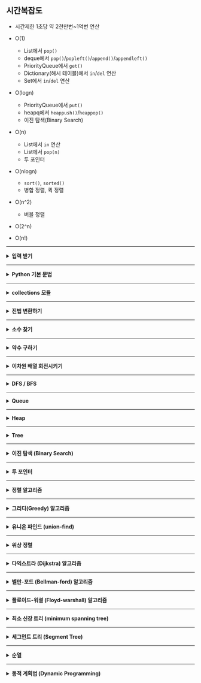 
## 시간복잡도

- 시간제한 1초당 약 2천만번~1억번 연산

  
- O(1)
  - List에서 `pop()`
  - deque에서 `pop()`/`popleft()`/`append()`/`appendleft()`
  - PriorityQueue에서 `get()`
  - Dictionary(해시 테이블)에서 `in`/`del` 연산
  - Set에서 `in`/`del` 연산
- O(logn)
  - PriorityQueue에서 `put()`
  - heapq에서 `heappush()`/`heappop()`
  - 이진 탐색(Binary Search)
- O(n)
  - List에서 `in` 연산
  - List에서 `pop(n)`
  - 투 포인터
- O(nlogn)
  - `sort()`, `sorted()`
  - 병합 정렬, 퀵 정렬
- O(n^2)
  - 버블 정렬
- O(2^n)
- O(n!)


<hr>

<details>
<summary><b> 입력 받기</b></summary>

- 정수 1개<br>
  `num = int(input())` <br>
- 정수 2개 이상<br>
  `num1, num2 = map(int, input().split())` <br>
- 심화 버전<br>

  ```python
  lis = list(map(int, input().split()))  
  # 1 2 3 4 5 -> [1, 2, 3, 4, 5]
  ```
  
  ```python
  lis = list(map(int, input()))
  # 12345 -> [1, 2, 3, 4, 5]
  ```
  
  ```python
  lis = input().split()  
  # a b c d e -> ['a', 'b', 'c', 'd', 'e']
  ```
  
  ```python
  lis = []
  for _ in range(row):  # 행 수
    lis.append(list(map(int, input().split())))
  # 1 2 3
  # 4 5 6
  # ->
  # [[1, 2, 3], [4, 5, 6]]
  ```
  
- 효율적으로 입력 받기<br>
  ```python
  # 여러 줄을 반복해서 입력받아야할 때, input()을 사용하면 시간초과 에러가 발생하므로 sys.stdin.readline()를 사용
  import sys
  data = sys.stdin.readline().rstrip()  # rstrip()은 개행문자를 제거하기 위함
  ```

  ```python
  import sys
  input = sys.stdin.readline
  data = input()
  ```

- +_효율적으로 출력하기_
    - 주의) `print()` 안에 정수를 넣으면 TypeError가 발생하므로 `str()`로 형변환 해줘야함
    ```python
    import sys
    print = sys.stdout.write
    print('내용')
    ```
</details>
<hr>



<details>
<summary><b> Python 기본 문법</b></summary>

- <b>자주 쓰는 함수</b>
    - `리스트.insert(idx, value)`

    - 재귀함수의 최대 호출 횟수 제한 늘리기 (default: 3000)
        ```python
        import sys
        sys.setrecursionlimit(10000)
        ```
      
    - 문자열의 특정 인덱스에서부터 찾기
        - 검색은 특정 인덱스에서부터 하지만, **반환 값은 원본 문자열에서의 인덱스를 반환한다!**
        ```python
        s = 'abcba'
        
        s.find('a')     # 0 ('abcba'의 앞에서부터 검색)
        s.find('a', 1)  # 4 ('bcba'의 앞에서부터 검색)
        s.rfind('a')    # 4 ('abcba'의 뒤에서부터 검색)
        s.rfind('a', 1) # 4 ('bcba'의 뒤에서부터 검색)
        ```
    
    <br>

- <b>Slicing</b>
    - 리스트 슬라이싱 결과 값은 리스트형
    - 실제 범위를 벗어나도 에러가 발생하지 않음!
      ```python
      lis = [2,4,6,8]
      lis[3:10]  # [8]
      ```
<br>

- <b> List Comprehension </b>

  - 기본 사용법
    ```python
    arr = [1,2,3,4,5]
    result = [x for x in arr]  # [1,2,3,4,5]
    ```
  - if문 사용
    ```python
    arr = [1,2,3,4,5]
    result = [x for x in arr if x < 3]  # [1,2]
    ```
  - if ~ else문 사용
    ```python
    arr = [5,3,2,7,1]
    result = ['small' if x < 3 else 'big' for x in arr]  # ['big', 'big', 'small', 'big', 'small']
    ```
    
<br>

- <b>리스트 → 문자열 </b>

  : 문자열이 들어 있는 리스트를 하나의 문자열로 합치기

    `''.join(리스트)`
    
<br>

- <b> 정렬하기 </b>

  - 리스트 정렬
  
    `리스트.sort()` : 리스트에 정렬된 값을 저장<br>
    `sorted(리스트)` : 리스트 값은 변하지 않고, 정렬된 값만 반환
    
    <br>
    
  - 문자열 정렬
  
    `sorted(문자열)` : 문자열 값은 변하지 않고, 정렬된 값만 리스트로 반환<br>
      
    <br>
    
  - `sort()`의 조건 지정하는 방법

      `lis = ["5e", "3a", "1a"]`일 때,
      
      1. 표현식 1개: 해당 표현식을 기준으로 정렬<br>
         `lis.sort(key=lambda x: x[1])    # ['3a', '1a', '5e']`
      
      2) 표현식 2개: 첫 번째 표현식을 우선으로 하고, 첫 번째 표현식이 같을 경우 두 번째 표현식에 따라 정렬<br>
        `lis.sort(key=lambda x: (x[1], x[0]))    # ['1a', '3a', '5e']`
         
<br>

- <b> 문자열이 알파벳/숫자인지 확인 </b>

  - 숫자로만 이루어져 있는지 확인: `문자열.isdecimal()`
    
  - 알파벳으로만 이루어져 있는지 확인: `문자열.isalpha()`
    
  - 숫자+알파벳으로 이루어져 있는지 확인: `문자열.isalnum()`
    
<br>

- <b>XOR 연산</b>
  
  : 값이 0이면 1로, 1이면 0으로 만들기

  - `^` 연산은 int형 변수에만 가능, '0111'과 같은 문자열에는 불가
  
    ```python
    num = 0
    print(num ^ 1)   # 1
    ```
    ```python
    num1 = 7    # 0111 (2진법)
    num2 = 8    # 1000 (2진법)
    print(num1 ^ num2)  # 15 (10진법) == 1111 (2진법)
    ```
    
<br>

- <b>Shift 연산</b>

  : bit를 한칸씩 밀기

    ```python
    num = 8 # 1000 (2진법)
    print(num >> 1) # 4 (10진법) == 0100 (2진법)
    print(num >> 2) # 2 (10진법) == 0010 (2진법)
    ```
  
<br>

- <b>차집합 구하기</b>

    - 코드1. set으로 빼기
        ```python
        lis1 = ['a', 'b', 'b', 'c']
        lis2 = ['b', 'd']
        result = set(lis1) - set(lis2)  
        result = list(result) # ['a', 'c']
        ```
    - 코드2. set의 `difference_update()` 이용
        ```python
        x = {"a", "b", "c"}
        y = {"d", "e", "a"}
        
        x.difference_update(y)
        print(x)    # {'c', 'b'}
        ```

</details><hr>


<details>
<summary><b> collections 모듈</b></summary>

- `defaultdict`
  - default 값을 설정하여 딕셔너리를 생성
  - 어떤 조건을 만족하면 특정 key의 value를 증가시키는 경우 유용하게 사용
    ```python
    dic = collections.defaultdict(int)  # default 값 : 0
    dic['A'] += 1 # 원래대로라면 존재하지 않는 key 값이므로 에러가 발생하지만, {'A': 1}이 됨
    ```

<br>

- `Counter`
  1. 원소의 빈도 세기<br>
     ```python
     from collections import Counter
     
     lis = ['a', 'b', 'b', 'c', 'b']
     
     # 기본 사용법
     Counter(lis)   # Counter({'b': 3, 'a': 1, 'c': 1})
     
     # List(Tuple) 형태로 전체 반환하기
     Counter(lis).most_common()   # [('b', 3), ('a', 1), ('c', 1)]
     
     # List(Tuple) 형태로 빈도 수 상위 k개 반환하기
     Counter(lis).most_common(2)  # [('b', 3), ('a', 1)]
     ```
    
  2. 두 리스트 빼기 (차집합)
      - 코드1) 중복 원소 제거
        ```python
        lis1 = ['a', 'b', 'b', 'c']
        lis2 = ['b', 'd']
        result = set(lis1) - set(lis2)  
        result = list(result) # ['a', 'c']
        ```
      - 코드2) 중복 원소 유지
        ```python
        from collections import Counter
        
        lis1 = ['a', 'b', 'b', 'c']
        lis2 = ['b', 'd']
        result = Counter(lis1) - Counter(lis2)    # Counter({'a': 1, 'b': 1, 'c': 1})
        ```

<br>

- `OrderedDict`
  - 딕셔너리의 입력 순서를 유지
  - Python 3.7 이상부터는 자동으로 입력 순서가 유지되지만, 혹시 모를 상황을 위해 사용하자.
  
    `collections.OrderedDict({'c': 1, 'a': 5, 'b': 4}) # 딕셔너리 형태 유지`
  
<br>

- `deque`
  - pop 연산을 자주 사용해야 할 때, 리스트 대신 deque를 이용하면 속도를 훨씬 높일 수 있다.
  - `append()`, `popleft()`, `pop()`, `appendleft()` 연산의 시간복잡도는 모두 O(1) 
    - _참고: List의 `pop(0)`는 O(n)_
  - `rotate(k)`: k가 양수이면 오른쪽으로 k칸 회전, k가 음수이면 왼쪽으로 k칸 회전

    ```python
    from collections import deque
    
    q = deque([1,3,5])
    
    q.pop() # 맨 뒤 원소 pop
    q.popleft() # 맨 앞 원소 pop, 리스트의 pop(0)과 동일한 역할
    
    q.append(10) # 맨 뒤에 원소를 삽입
    q.appendleft(10) # 맨 앞에 원소를 삽입
    
    q.rotate(1) # 오른쪽으로 한칸씩 이동 (ex: [1,3,5] -> [5,1,3])
    q.rotate(-1) # 왼쪽으로 한칸씩 이동  (ex: [1,3,5] -> [3,5,1])
    ```

</details>
<hr>


<details>
<summary><b> 진법 변환하기 </b></summary>

- n진법 → 10진법 변환: `int(수 문자열, n)`
  
    ```python
    print(int('1000', 2))   # 8
    ```
    
<br>
    
- 10진법 → 2진법 변환: `bin()`

  ```python
  num = 8
  print(bin(num))      # '0b1000'
  print(bin(num)[2:])  # '1000
  ```

</details><hr>


<details>
<summary><b> 소수 찾기 </b></summary>

- 2부터 **제곱근**까지 나누어떨어지는지 확인하기

    ```python
    # 기본 코드
    def isPrime(num):
        for i in range(2, int(num**0.5) + 1):
            if num % i == 0:
                return False
        return True
    ```
    ```python
    # 더 효율적인 코드
    def isPrime(num):
        if num % 2 == 0:
            return False
        for i in range(3, int(num**0.5) + 1, 2):
            if num % i == 0:
                return False
        return True
    ```

- 에라토스테네스의 체
  
    : 주어진 범위의 값들 중 소수를 모두 찾아야할 때, 2부터의 배수들을 모두 제외시키는 방법

    ```python
    # 1부터 100까지의 수 중 소수를 출력하시오.
    
    n = 100
    primes = [True] * (n+1) # [0]는 사용안함
    primes[1] = False   # 1은 False 처리
    
    for i in range(2, int(n**0.5)+1): # 2 ~ √n
        # i의 배수들을 False 처리하기 (i 자신은 X)
        for idx in range(i+i, n+1, i):
            primes[idx] = False
    
    # 소수들을 출력
    for idx in range(1, n+1):
        if primes[idx]:
            print(idx)
    ```


</details><hr>


<details>
<summary><b> 약수 구하기 </b></summary>


  방법1: 해당 값(n)까지의 모든 값을 확인하기 _=> 비효율적_

  방법2: &radic;n까지의 모든 값 i를 확인하는데, 이 때 대응되는 n//i 값도 넣어준다 (제곱수인지 확인하고 넣기)
  ```python
  div_list = []
  for i in range(1, int(n**0.5)+1):
      if n % i == 0:    # i는 n의 약수
          div_list.append(i)
          if n // i != i:   # n//i는 n의 약수
              div_list.append(n//i)
  div_list = sorted(div_list)   # 오름차순 정렬
  ```
  <br>

  - +) 약수의 개수가 홀수인지 짝수인지 구하기
    - 해당 값이 제곱수이면 약수의 개수는 홀수, 제곱수가 아니면 약수의 개수는 짝수
      - 제곱수 판별 : `if int(n**0.5) == n**0.5:`
  
</details><hr>


<details>
<summary><b> 이차원 배열 회전시키기</b></summary>

```python
def rotate(arr):    # arr는 이차원 배열
    row, col = len(arr), len(arr[0])
    rotated_arr = [[0] * row for _ in range(col)]
    for i in range(row):
        for j in range(col):
            rotated_arr[j][row-1-i] = arr[i][j] # 핵심!
    return rotated_arr
```

</details><hr>


<details>
<summary><b> DFS / BFS </b></summary>

  - <b>DFS</b>
    - 깊게 탐색
    - **재귀함수** or Stack을 이용해 구현
    - 시간복잡도: O(V+E)
        - V는 노드 수, E는 간선 수
    
    ```python
    # 재귀함수로 구현
    
    def dfs(node):
        visited[node] = True
        print(node, end=' ')    # 출력
        for adj_node in graph[node]:
            if not visited[adj_node]:
                dfs(graph, adj_node, visited)
    
    n = 5
    graph = [
        [],     # [0]은 사용하지 않음
        [2,3],
        [1,4,5],
        [1],
        [2,5],
        [2,4],
    ]
    visited = [False] * (n+1)   # [0]은 사용하지 않음
    dfs(1)   # 시작 노드: 1
    # 출력 결과: 1 2 4 5 3
    ```

<br>
      
  - <b>BFS</b>
    - 넓게 탐색
    - **Queue**를 이용해 구현
    - 시간복잡도: O(V+E)
        - V는 노드 수, E는 간선 수
    - 최단 경로 찾을 때 자주 사용

    ```python
    from collections import deque
    
    def bfs(start):
        q = deque()
        q.append(start)
        visited[start] = True
    
        while q:
            node = q.popleft()
            print(node, end=' ')    # 출력
            for adj_node in graph[node]:
                if not visited[adj_node]:
                    q.append(adj_node)
                    visited[adj_node] = True
    
    n = 5
    graph = [
        [],     # [0]은 사용하지 않음
        [2,3],
        [1,4,5],
        [1],
        [2,5],
        [2,4],
    ]
    visited = [False] * (n+1)   # [0]은 사용하지 않음
    bfs(1)   # 시작 노드: 1
    # 출력 결과: 1 2 3 4 5
    ```
    
    <br>

    - __BFS와 다익스트라의 차이점__
        - BFS와 다익스트라 모두 그래프에서 최단 경로를 찾기 위한 알고리즘이다. 
        - BFS에서는 간선의 수를 최소로 하는 반면, 다익스트라에서는 가중치의 합을 최소로 한다.
          - 즉, 돌아가는 경로여도 가중치 합이 최소이기만 하면 된다면 다익스트라를 사용
        - BFS에서는 가중치가 없거나 동일한 반면, 다익스트라에서는 가중치가 다를 수 있다. 
        - BFS에서는 Queue를 사용하는 반면, 다익스트라에서는 Priority Queue 또는 Heap을 사용한다.
        - 현재 노드의 인접 노드들을 탐색할 때, BFS에서는 방문한 적이 없는지 확인하는 반면, 다익스트라에서는 최소 거리인지 확인한다.
 
</details><hr>


<details>
<summary><b> Queue</b></summary>

- FIFO (First In First Out)
- 일반적으로 `deque`를 사용해 구현
  - 삽입: `append()` (`appendleft()`도 있음)
  - 제거: `popleft()` (`pop()`도 있음)
    ```python
    from collections import deque
    
    queue = deque()
    queue.append(3)
    queue.append(1)
    queue.popleft() # 3
    ```
  - 주의) `append()`에 리스트를 전달하면 리스트 전체를 하나의 원소로 추가하므로, 이 경우 `extend()`를 사용
    ```python
    queue = deque()
    queue.append(0)
    queue.append([1,2,3])
    # queue: deque([0,[1,2,3]])
    
    queue = deque()
    queue.append(0)
    queue.extend([1,2,3])
    # queue: deque([0,1,2,3])
    ```
   

- <b>우선순위 큐 (Priority Queue)</b>
  
  : 단순히 먼저 들어온 값을 반환하지 않고, 저장된 값들을 **정렬**해서 가장 작은 값을 반환함

  - 일반적으로 `PriorityQueue`를 사용해 구현
    - 삽입: `put()`
    - 제거: `get()`
    - 오름차순 말고 다른 기준으로 반환하고 싶으면, `(우선순위, 값)` 튜플로 저장
      - ex: `(1, 'lemon')`
      - 우선순위가 동일한 튜플들은 값에 따라 정렬됨
    - 주의) `while queue:` 하면 항상 True이므로 `while queue.qsize() > 0:`으로 사용
    ```python
    from queue import PriorityQueue
    
    queue = PriorityQueue()
    
    queue.put(3)
    queue.put(1)
    queue.put(5)
    print(queue.get())  # 1
    print(queue.get())  # 3
    print(queue.get())  # 5
    ```
      
      ```python
      from queue import PriorityQueue
      
      queue = PriorityQueue()
      
      queue.put((2, 'apple'))
      queue.put((1, 'lemon'))
      queue.put((1, 'blueberry'))
      print(queue.get())  # (1, 'blueberry')
      print(queue.get())  # (1, 'lemon')
      print(queue.get())  # (2, 'apple')
      ```
  
  - `heapq`로도 구현 가능
      ```python
      import heapq
      
      heap = []
      heapq.heappush(heap, 3)
      heapq.heappush(heap, 1)
      heapq.heappop(heap)   # 1
      ```
      ```python
      import heapq
      
      heap = [3,5,1,4,2]
      heapq.heapify(heap)
      heapq.heappop(heap)   # 1
      ```

</details><hr>


<details>
<summary><b> Heap </b></summary>

  - 최소값/최대값을 반복적으로 찾아야할 때 유용함
  - Heap은 완전이진트리이므로 높이가 logn => 모든 노드에 대해 연산을 해야하므로 시간복잡도는 O(nlogn)
  - pop 연산을 하면 루트 노드의 값이 반환됨 (min heap이면 최소값, max heap이면 최대값)
  - `heapq` 모듈은 min heap만을 지원함
    - max heap을 사용해야한다면 원소를 모두 음수로 만들어서 사용하면 됨.

    ```python
    import heapq
    
    # heap을 만들면서 원소를 하나씩 집어넣기
    heap = []
    heapq.heappush(heap, 1)
    heapq.heappush(heap, 2)
    heapq.heappop(heap)  # 1
    ```
    ```python
    import heapq
    
    # 리스트를 한번에 heap으로 만들기
    heap = [1, 2]
    heapq.heapify(heap)
    heapq.heappop(heap)  # 1
    ```
    
  - heap을 비우려면
    - `heap = []`로 리스트를 재생성해주면 됨
      

  ![min heap.png](images/min heap.png)
  - _Binary Search Tree의 성질과 헷갈리지 말 것!_

</details><hr>


<details>
<summary><b> Tree</b></summary>

- **Binary Tree**
    - 자식 노드의 수는 최대 2개
    - 일반적으로 리스트로 구현
        - root 노드의 index는 1
        - index로 노드를 이동하는 방법
            - 루트 노드로 이동 => `index = 1`
            - 부모 노드로 이동 => `index = index / 2`
            - 왼쪽 자식 노드로 이동 => `index = index * 2`
            - 오른쪽 자식 노드로 이동 => `index = index * 2 + 1`
    - 시간복잡도: O(logn) (최악의 경우 skewed tree이면 O(n))

<br>

- **Binary Search Tree**
    - 자식 노드의 수는 최대 2개
    - 어떤 노드의 왼쪽 서브트리는 해당 노드 값보다 작은 값을 갖는 노드들로 이루어짐
    - 어떤 노드의 오른쪽 서브트리는 해당 노드 값보다 큰 값을 갖는 노드들로 이루어짐
        ![binary search tree.png](images/binary search tree.png)
</details><hr>


<details>
<summary><b> 이진 탐색 (Binary Search)</b></summary>

  : start, mid, end를 사용하면서, mid의 값이 찾는 값과 일치하는지 확인을 반복하는 방법
  - 이진 탐색을 사용하려면 리스트가 **정렬**되어 있어야함!
  - 값의 갯수 or 범위가 엄청 클 때 많이 사용
  - 시간복잡도: O(logn)
  - **코딩테스트 자주 출제** 
    
  <br>

  - 코드1. 재귀로 구현
    ```python
    arr = [0,2,4,6,8]
    target = 4
    
    def binary_search(start, end):
        if start > end: # 해당 값이 없는 경우
            return -1
        
        mid = (start + end) // 2
        if arr[mid] == target:
            return mid
        elif arr[mid] > target:
            # end = mid - 1
            return binary_search(arr, target, start, mid-1)
        else:
            # start = mid +1
            return binary_search(arr, target, mid+1, end)
        
    binary_search(0, len(arr)-1)  # 2
    ```
  - 코드2. 반복문으로 구현
    ```python
    arr = [0,2,4,6,8]
    target = 4
    
    def binary_search(start, end):
        while start <= end:
            mid = (start + end) // 2
            
            if arr[mid] == target:
                return mid
            elif arr[mid] > target:
                end = mid - 1
            else:
                start = mid + 1
        return -1 # 해당 값이 없는 경우
        
    binary_search(0, len(arr)-1)  # 2
    ```

</details><hr>


<details>
<summary><b> 투 포인터 </b></summary>

  : start 포인터와 end 포인터를 설정하고 값의 범위를 따져 포인터를 한칸씩 이동시킴
  
  - 시간복잡도: O(n)
  - 시간복잡도가 낮기 때문에, 주로 값의 범위가 크거나 갯수가 많을 때 사용함
  
  
  - 예제1. k를 연속된 수들의 합으로 나타낼 수 있는 경우의 수
    ```python
    start, end = 1, 1 # 자연수여야하므로 1로 할당
    sum = 1
    answer = 1    # k 하나로만 구성된 경우를 포함
    while end < k:
        if sum < k:
            end += 1
            sum += end
        elif sum == k:
            end += 1
            sum += end
            answer += 1
        else:
            start += 1
            sum -= start
    print(answer)
    ```
  - 예제2. k를 두 수의 합으로 나타낼 수 있는 경우의 수
    ```python
    numbers = [2, 6, 4, 1, 5, 3]
    numbers.sort()    # [1, 2, 3, 4, 5, 6]
    
    start, end = 0, len(numbers)-1
    answer = 0
    while start < end:
        if numbers[start] + numbers[end] > k:
            end -= 1
        elif numbers[start] + numbers[end] == k:
            answer += 1
            end -= 1
        else:
            start += 1
    print(answer)
    ```

</details><hr>


<details>
<summary><b> 정렬 알고리즘</b></summary>

1. <b>병합(merge) 정렬</b>

    : 리스트를 두 개의 부분집합으로 반복해 나누고, 이미 정렬된 부분집합들을 병합하며 정렬하는 방식

    - 재귀함수를 통해 리스트를 쪼갠 후, 투 포인터를 이용해 두 부분집합에서 작은 값부터 집어넣음
    - 시간복잡도: O(nlogn)
    - **코딩테스트에서 자주 등장**
    
    ```python
    arr = [3,5,4,1,2]
    
    def merge_sort(arr):
        if len(arr) <= 1:
            return arr
    
        # 리스트 쪼개기
        mid = len(arr) // 2
        left_arr = merge_sort(arr[:mid])
        right_arr = merge_sort(arr[mid:])
        
        # 투 포인터를 활용해 작은 값부터 집어넣음
        merged_arr = []
        l, r = 0, 0
        while l < len(left_arr) and r < len(right_arr):
            if left_arr[l] < right_arr[r]:
                merged_arr.append(left_arr[l])
                l += 1
            else:
                merged_arr.append(right_arr[r])
                r += 1
        # 남은 원소들 삽입
        if l < len(left_arr):
            merged_arr += left_arr[l:]
        else:
            merged_arr += right_arr[r:]
            
        return merged_arr
    ```

2. <b>버블(bubble) 정렬</b>

    : 인접 값끼리 비교해서 swap하며 정렬하는 방식
   
    - 시간복잡도: O(n^2)
    ```python
    arr = [3,5,4,1,2]
    n = len(arr)
    for i in range(n-1):
        for j in range(n-1-i):
            if arr[j] > arr[j+1]:   # swap
                arr[j], arr[j+1] = arr[j+1], arr[j]
    ```

3. <b>삽입(insertion) 정렬</b>

    : 특정 값을 이미 정렬된 영역의 값들과 하나씩 비교해서 swap하면서 적절한 위치에 삽입하는 방식

    - i는 index 1부터 오른쪽으로, j는 index i부터 왼쪽으로 이동.
    - 시간복잡도: O(n^2)
    ```python
    arr = [3,5,4,1,2]
    n = len(arr)
    for i in range(1, n):
        for j in range(i, 0, -1):
            if arr[j-1] > arr[j]:   # swap
                arr[j-1], arr[j] = arr[j], arr[j-1]
            else:
                break
    ```

4. <b>퀵(quick) 정렬</b>

    : pivot을 선정해 해당 값을 기준으로 대소비교하면서 정렬하는 방식

    - 재귀함수 이용
    - 시간복잡도: O(nlogn) _(로 알고 있으면 되고 최악의 경우 O(n^2)임)_
    
    ```python
    arr = [3,5,4,1,2]
    
    def quick_sort(arr):
        if len(arr) <= 1:
            return arr
        
        pivot = arr[0]  # 첫번째 원소를 pivot으로 설정
        small_arr = [x for x in arr[1:] if x <= pivot]
        large_arr = [x for x in arr[1:] if x > pivot]
        
        return quick_sort(small_arr) + [pivot] + quick_sort(large_arr)
    
    print(quick_sort(arr))  # [1,2,3,4,5]
    ```

5. <b>선택(selection) 정렬</b>

    : 남은 부분에서 최소값을 찾고 남은 부분의 맨 앞에 있는 데이터와 swap하며 정렬하는 방식 (최대값도 가능)

    - 시간복잡도: O(n^2)
    - 구현이 복잡하고 시간복잡도도 높아 코테에서 잘 사용하지 않음!

</details><hr>


<details>
<summary><b> 그리디(Greedy) 알고리즘</b></summary>

: 현재 상태에서 최선의 선택지가 전체에서 최선의 선택지라고 가정하는 알고리즘

- 수행 과정
    1. 현재 상태에서 최선의 해를 선택한다.
    2. 선택한 해가 전체 문제의 제약 조건에 벗어나지 않는지 확인한다.
    3. 현재까지 선택한 해의 집합이 전체 문제를 해결할 수 있는지 확인한다. <br>
       해결하지 못한다면 1번으로 돌아가 반복한다.
       
- 대표 문제: 최소 갯수의 동전을 사용해 주어진 금액 만들기

</details><hr>


<details>
<summary><b> 유니온 파인드 (union-find)</b></summary>

- union(a, b)
  - a 노드의 대표 노드와 b 노드의 대표 노드 중, 더 큰 대표 노드를 더 작은 대표 노드에 연결시킴
- find(a)
  - a 노드의 대표 노드를 반환
  - 재귀를 통해서 대표 노드를 찾음
  - 대표 노드를 찾은 후, 재귀를 빠져나오면서 거치는 모든 노드의 대표 노드를 업데이트함
    => 그래프를 정돈하고 시간 복잡도를 줄이는 역할을 함
    
- 구현 코드
    ```python
    parents = list(range(n + 1))    # 각 노드의 대표 노드를 의미
  
    def find(a):
        if a == parents[a]:  # 대표노드
            return a
        else:
            parent_a = find(parents[a])
            parents[a] = parent_a  # 대표노드 업데이트
            return parent_a
      
    def union(a, b):
        parent_a = find(a)
        parent_b = find(b)
        
        if parent_a <= parent_b:
            parents[parent_b] = parent_a
        else:
            parents[parent_a] = parent_b
        # 아래처럼 작성하지 않게 주의!! 대표노드끼리 연결을 해야함
        # if a <= b:
        #     parents[b] = parent_a
        # else:
        #     parents[a] = parent_b
    ```

- 자주 실수하는 부분
    - find 연산에서, 재귀를 빠져나오면서 모든 노드의 대표 노드를 꼭 업데이트해야 함
    - union 연산에서, a와 b 노드끼리 연결하는 게 아니라 a와 b의 대표노드끼리 연결해야 함
    
</details><hr>


<details>
<summary><b> 위상 정렬</b></summary>

: 사이클이 없는 방향 그래프에서 **노드의 순서**를 찾는 알고리즘

- 정렬 결과가 유일하지는 않음
- 시간복잡도: O(V+E)


- 구현 방법
    1. 그래프와 별개로, 자기 자신을 가리키는 간선의 수를 의미하는 진입차수(in-degree) 리스트를 만듦
    2. 진입차수가 0인 노드들을 queue에 삽입
    3. queue에서 노드를 뽑고 (결과값에 저장)<br>
      해당 노드가 가리키는 노드들의 진입차수를 1 감소시킴<br>
      감소 후 진입차수가 0이 된 노드들을 queue에 삽입
    4. queue가 빌 때까지 3번 작업을 반복

    ```python
    from collections import deque
    
    n = 5
    graph = [
        [],     
        [2,3],  # node 1
        [4,5],  # node 2
        [4],    # node 3
        [5],    # node 4
        [],     # node 5
    ]
    
    # 1번 작업
    indegree = [0, 0, 1, 1, 2, 2]
    
    # 2번 작업
    queue = deque()
    for i in range(1, n+1):
        if indegree[i] == 0:
            queue.append(i)
            
    while queue:
        # 3번 작업
        node = queue.popleft()
        print(node, end=' ')    # 결과 값 출력
        for next_node in graph[node]:
            indegree[next_node] -= 1
            if indegree[next_node] == 0:
                queue.append(next_node)
    ```

</details><hr>


<details>
<summary><b> 다익스트라 (Dijkstra) 알고리즘</b></summary>

: 특정 노드에서 다른 모든 노드들까지의 **최단 거리**를 구할 때 사용

- 특징
  - 노드 간 거리가 주어지는 방향 그래프여야 함 
  - 거리는 모두 **양수**여야 함
- 시간복잡도: O(ElogV)


- 구현 방법
    1. (노드, 거리)를 인접 리스트에 저장해 그래프를 만든다.
    2. `distance` 리스트를 만들고, 출발 노드의 거리는 0, 다른 노드들의 거리는 INF로 초기화한다.
    3. 거리가 가장 작은 노드를 선택한다.
       - 이를 위해 **우선순위 큐**를 사용해야 함 (`PriorityQueue` / `heapq`)
       - 큐에 (거리, 노드) 순으로 저장해야 함
    4. 선택한 노드에 연결된 노드들에 대해 거리를 업데이트한다.
        - `distance[adj_node]`과 `dist + adj_dist` 중 더 작은 것
    5. 모든 노드가 선택될 때까지 3~4번을 반복한다.
    

- 코드1: `heapq`로 구현
    ```python
    import heapq
    
    graph = [[] for _ in range(n + 1)]
    for _ in range(d):
        src_node, tgt_node, dist = map(int, input().split())
        graph[src_node].append((tgt_node, dist))
    
    INF = 10 ** 5
    distance = [INF] * (n + 1)
    
    # priority queue 만들기
    queue = []
    heapq.heappush(queue, (0, start))   # (거리, 노드) 순으로 저장
    distance[start] = 0
    
    # 다익스트라 알고리즘
    while queue:
        dist, node = heapq.heappop(queue)  # 가장 거리가 작은 노드 반환
        if dist > distance[node]:   # invalid
            continue
        for adj_node, adj_dist in graph[node]:
            if dist + adj_dist < distance[adj_node]:  # 최단 거리 업데이트
            # if distance[node] + adj_dist < distance[adj_node]:  # 이렇게 작성하지 않도록 주의!
                distance[adj_node] = dist + adj_dist
                heapq.heappush(queue, (distance[adj_node], adj_node))   # (거리, 노드) 순으로 저장
    ```
  
- 코드2: `PriorityQueue`로 구현
    ```python
    from queue import PriorityQueue
    
    graph = [[] for _ in range(n + 1)]
    for _ in range(d):
        src_node, tgt_node, dist = map(int, input().split())
        graph[src_node].append((tgt_node, dist))
    
    INF = 10 ** 5
    distance = [INF] * (n + 1)
    
    # priority queue 만들기
    queue = PriorityQueue()
    queue.put((0, start))   # (거리, 노드) 순으로 저장
    distance[start] = 0
    
    # 다익스트라 알고리즘
    while queue.qsize() > 0:
        dist, node = queue.get()  # 가장 거리가 작은 노드 반환
        if dist > distance[node]:   # invalid
            continue
        for adj_node, adj_dist in graph[node]:
            if dist + adj_dist < distance[adj_node]:  # 최단 거리 업데이트
                distance[adj_node] = dist + adj_dist
                queue.put((distance[adj_node], adj_node))   # (거리, 노드) 순으로 저장
    ```
<br>

  - __BFS와 다익스트라의 차이점__
    - BFS와 다익스트라 모두 그래프에서 최단 경로를 찾기 위한 알고리즘이다. 
    - BFS에서는 간선의 수를 최소로 하는 반면, 다익스트라에서는 가중치의 합을 최소로 한다.
      - 즉, 돌아가는 경로여도 가중치 합이 최소이기만 하면 된다면 다익스트라를 사용
    - BFS에서는 가중치가 없거나 동일한 반면, 다익스트라에서는 가중치가 다를 수 있다. 
    - BFS에서는 Queue를 사용하는 반면, 다익스트라에서는 Priority Queue 또는 Heap을 사용한다.
    - 현재 노드의 인접 노드들을 탐색할 때, BFS에서는 방문한 적이 없는지 확인하는 반면, 다익스트라에서는 최소 거리인지 확인한다.
 
</details><hr>


<details>
<summary><b> 벨만-포드 (Bellman-ford) 알고리즘</b></summary>

: 특정 노드에서 다른 모든 노드들까지의 **최단 거리**를 구할 때 사용 (음수 거리가 있을 때!) 

- 특징
  - 노드 간 거리가 주어지는 방향 그래프여야 함 
  - 거리가 **음수**여도 됨
  - 노드가 n개일 때 엣지의 최대 갯수는 (n-1)이므로 거리 업데이트를 (n-1)번 반복
- 시간복잡도: O(VE)
- 코딩테스트에서는 최단 거리 구하는 문제보다 음수 사이클을 판별하는 문제가 더 많이 출제됨


- 구현 방법
    1. 그래프를 **엣지 리스트**로 구현한다.
       - 엣지 리스트의 각 인덱스마다 (노드1, 노드2, 가중치)가 저장됨
    2. `distance` 리스트를 만들고, 출발 노드의 거리는 0, 다른 노드들의 거리는 INF로 초기화한다.
    3. 거리 업데이트를 (n-1)번 반복한다.
        - `distance[src_node] == INF`일 때, 값을 업데이트하지 X
        - `distance[src_node] + weight < distance[tgt_node]`일 때, `distance[tgt_node]`를 업데이트 
    4. **음수 사이클**이 존재하는지 확인한다.
        - 모든 엣지를 한번씩 다시 사용해 업데이트된 노드가 있는지 확인
        - 업데이트가 일어났으면 음수 사이클이 존재하는 것 => 최단 거리 찾을 수 없음

    ```python
    # 그래프를 엣지 리스트로 구현
    graph = []
    for _ in range(m):
        src_node, tgt_node, dist = map(int, input().split())
        graph.append((src_node, tgt_node, dist))
        
    # distance 리스트 만들기
    INF = 10 ** 6
    distance = [INF] * (n+1)
    
    # start 노드
    start = 1
    distance[start] = 0
    
    # 벨만-포드 알고리즘
    for _ in range(n-1):    # (n-1)번 반복
        for (src_node, tgt_node, dist) in graph:
            if distance[src_node] != INF and distance[src_node] + dist < distance[tgt_node]:
                distance[tgt_node] = distance[src_node] + dist
    # 음수 사이클 판별
    neg_cycle = False
    for (src_node, tgt_node, dist) in graph:    # 1번 반복
        if distance[src_node] != INF and distance[src_node] + dist < distance[tgt_node]:
            # 업데이트가 일어나는 경우 (음수 사이클 존재)
            neg_cycle = True
            break
    ```

</details><hr>


<details>
<summary><b> 플로이드-워셜 (Floyd-warshall) 알고리즘</b></summary>

: 모든 노드 간에 **최단 거리**를 구할 때 사용

- 특징
    - 노드 간 거리가 주어지는 방향 그래프여야 함
    - 거리가 **음수**여도 됨
    - Dynamic Programming의 원리를 이용
        - A → B 로 가는 최단 경로를 구했을 때, 그 경로 위에 존재하는 C 노드에 대해 A → C, C → B 경로 역시 최단 경로임
- 시간복잡도: O(V^3)
    - 시간복잡도가 높기 때문에 노드 수는 적게 주어짐


- 구현 방법
    1. `distance` 리스트를 이차원으로 만들고, 자기 자신을 뜻하는 대각선 칸의 거리는 0, 다른 칸의 거리는 INF로 초기화한다.
    2. 그래프의 데이터를 `distance` 리스트에 저장한다.
    3. 3중 for문으로 **점화식**에 따라 거리를 업데이트한다. 
       - for문 순서: 경유 노드 K에 대해 → 출발 노드 S에 대해 → 도착 노드 E에 대해
       - 점화식: `distance[S][E] = min(distance[S][E], distance[S][K] + distance[K][E])`
        
    ```python
    # distance 리스트 만들기
    INF = 10 ** 6
    distance = [[INF] * (n+1) for _ in range(n+1)]
    for i in range(1, n+1):
        distance[i][i] = 0
    
    # 그래프의 데이터를 distance 리스트에 저장하기
    for _ in range(m):
        s, e, dist = map(int, input().split())
        if distance[s][e] > dist:
            distance[s][e] = dist
    
    # 플로이드-워셜 알고리즘
    # 3중 for문으로 거리 업데이트
    for k in range(1, n+1):
        for i in range(1, n+1):
            for j in range(1, n+1):
                if distance[i][j] > distance[i][k] + distance[k][j]:    # 점화식
                    distance[i][j] = distance[i][k] + distance[k][j]
    ```


</details><hr>


<details>
<summary><b> 최소 신장 트리 (minimum spanning tree)</b></summary>

: 그래프에서 **모든 노드를 연결**할 때 사용된 **에지들의 가중치 합을 최소**로 하는 트리

- 특징
    - 사이클이 생기지 않도록 연결함
    - 노드가 n개이면 최소 신장 트리를 구성하는 <b>에지는 항상 (n-1)개</b>
    - <b>유니온 파인드</b>를 활용해 구현


- 구현 방법
    1. 그래프를 **엣지 리스트**로 구현한다. 유니온 파인드 리스트도 초기화한다.
        - 엣지 리스트의 각 인덱스마다 (노드1, 노드2, 가중치)가 저장됨
    2. 엣지 리스트를 가중치 기준으로 정렬한다.
        - 이를 위해 엣지 리스트를 우선순위 큐로 구현
    3. 가중치가 낮은 엣지부터 순서대로 선택해, 사이클이 형성되지 않는지 확인 후 두 노드를 연결한다.
        - 사이클 형성 확인: find 연산
        - 두 노드를 연결: union 연산
    4. 연결된 엣지가 (n-1)개가 될 때까지 3번 작업을 반복한다.
    
    ```python
    from queue import PriorityQueue
    import sys
    input = sys.stdin.readline
    
    V, E = map(int, input().split())
    queue = PriorityQueue()
    for _ in range(E):
        node1, node2, weight = map(int, input().split())
        queue.put((weight, node1, node2))  # weight 기준으로 정렬
    parents = list(range(V + 1))
    
    
    def find(node):
        if node == parents[node]:
            return node
        else:
            parent_node = find(parents[node])
            parents[node] = parent_node
            return parent_node
    
    def union(node1, node2):
        node1_parent = find(node1)
        node2_parent = find(node2)
        if node1_parent <= node2_parent:
            parents[node2_parent] = node1_parent
        else:
            parents[node1_parent] = node2_parent
    
    
    weight_sum, edge_cnt = 0, 0
    while queue.qsize() > 0 and edge_cnt < V-1:
        weight, node1, node2 = queue.get()
    
        # 사이클 형성 여부 확인
        node1_parent, node2_parent = find(node1), find(node2)
        if node1_parent == node2_parent:  # 연결 X
            continue
    
        # 두 노드 연결
        union(node1, node2)
        weight_sum += weight
        edge_cnt += 1
    
    print(weight_sum)
    ```
</details><hr>


<details>
<summary><b> 세그먼트 트리 (Segment Tree)</b></summary>

: 데이터의 특정 **구간 합**과 **업데이트**를 빠르게 수행하기 위해 사용

- 세그먼트 트리의 종류: 구간 합, 최대값, 최소값



- 세그먼트 트리 만들기
    - 데이터가 $N$개일 때, $2^k >= N$ 을 만족하는 최소의 $k$를 구한 후, $2^{k+1}$ 크기의 트리 리스트를 만듦
    - 트리 리스트의 $2^k$ index부터 주어진 데이터 $N$개를 채움 (Leaf 노드)
    - 채워진 값을 이용해 부모 노드로 올라가면서 세그먼트 트리의 종류에 따라 값을 채움
        - 구간 합: tree[i] = tree[2i] + tree[2i+1]
        - 최대값: tree[i] = max(tree[2i], tree[2i+1])
        - 최소값: tree[i] = min(tree[2i], tree[2i+1])
    

- 구간 합/최대값/최소값 구하기
    - 주어진 질의 index를 세그먼트 트리의 Leaf 노드에 해당하는 index로 변경
        - 세그먼트 트리 index = 질의 index + ($2^k - 1$)
    - 다음의 과정을 거침
        1. `start_index % 2 == 1`이면 해당 노드를 선택해 연산 수행
            - `start_index += 1`
        2. `end_index % 2 == 0`이면 해당 노드를 선택해 연산 수행
            - `end_index -= 1`
        3. start_index의 depth 변경: `start_index = start_index // 2`
        4. end_index의 depth 변경: `end_index = end_index // 2`
        - a~d 작업을 반복하다가 `start_index > end_index`가 되면 종료
    

- 값 업데이트하기
    - 업데이트된 노드의 값과 부모가 같은 다른 자식 노드의 값에 대해 연산하고 계속해서 부모 노드로 올라감
    - 업데이트가 일어나지 않으면 종료
    - ex) 최대값 트리에서, 6번 노드의 값이 업데이트됨 → 6번과 7번 노드의 값 중 더 큰 값을 부모인 3번 노드에 업데이트 → 3번 노드와 2번 노드 값 비교해서 더 큰 값을 부모인 1번 노드에 업데이트


- 코드
    ```python
    # 2^k>=N 만족하는 k 구하기
    length = N
    k = 0
    while length != 0:
        length = length // 2
        k += 1
    # N: 5, k = 0
    # N: 2, k = 1
    # N: 1, k = 2
    # N: 0, k = 3
    
    # 2^(k+1) 크기의 리스트 만들기
    # 최소값 트리에서는 INF로 초기화, 구간합/최대값 트리에서는 0으로 초기화
    INF = 10 ** 6
    tree_size = 2 ** (k+1)
    tree = [INF] * (tree_size + 1)  # [0]은 사용 X
    
    # 2^k index부터 주어진 데이터 저장
    for i in range(2**k, 2**k + N):
        tree[i] = int(input())  # 데이터 입력
    
    # 부모 노드로 올라가면서 값 채우기
    i = tree_size
    while i != 1:   # 1이면 Root 노드이므로 종료
        if tree[i//2] > tree[i]:
            tree[i//2] = tree[i]
        i -= 1
        
  
    # a번째부터 b번째 값 중에서 최소값 구하기
    start, end = a + (2**k - 1), b + (2**k - 1) # 질의 index를 세그먼트 트리의 index로 변경
    selected_nums = []
    while start <= end:
        if start % 2 == 1:
            selected_nums.append(tree[start])
            start += 1
        if end % 2 == 0:
            selected_nums.append(tree[end])
            end -= 1
        start = start // 2
        end = end // 2
    
    answer = sum(selected_nums)
    answer = max(selected_nums)
    answer = min(selected_nums)
    ```

</details><hr>


<details>
<summary><b> 순열</b></summary>

- 라이브러리 활용 코드
    ```python
    from itertools import permutations
    
    li1 = [1,2,3,4]
    
    permutations(li1)       # 4!
    permutations(li1, r=2)  # 4P2
    ```
    - 결과로 객체를 반환하므로 list()를 씌워주자. 내부 값들은 튜플 형태이다.


- n개의 수로 순열을 만드는 상황에서, 다음을 이용하자. 
    - 1번째 자릿수가 정해졌다고 가정했을 때, 그 다음에 올 수 있는 경우의 수는 (n-1)!이다.
    - 2번째 자릿수가 정해졌다고 가정했을 때, 그 다음에 올 수 있는 경우의 수는 (n-2)!이다.
    - ...
    - [참고 블로그](https://kosaf04pyh.tistory.com/211)

</details><hr>


<details>
<summary><b> 동적 계획법 (Dynamic Programming)</b></summary>

: 복잡한 문제를 여러 개의 간단한 문제로 분리하고, 부분 문제들을 해결함으로써 최종적인 문제의 답을 구하는 방법

- 큰 문제를 작은 문제로 나눌 수 있어야함
- 작은 문제들이 반복적으로 나타나고 사용되며, 이 결과값은 항상 같아야함
- 모든 작은 문제의 결과값은 한번만 계산하여 DP 테이블에 저장 (Memoization)
- Top-down 방식 또는 Bottom-up 방식으로 구현할 수 있음
    - Top-down 방식: 주로 재귀함수 사용
    - Bottom-up 방식: 주로 반복문 사용
- 동적 계획법으로 풀 수 있다고 판단했으면 점화식 세우기


- 대표적인 문제
    - 피보나치 수열
    - LCS (Longest Common Subsequence)
        - [백준 9252번 문제](https://www.acmicpc.net/problem/9252)
    - 타일 채우기
        - [백준 11726번 문제](https://www.acmicpc.net/problem/11726)

</details>